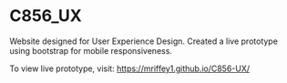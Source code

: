 # C856_UX
Website designed for User Experience Design. 
Created a live prototype using bootstrap for mobile responsiveness. 

To view live prototype, visit: https://mriffey1.github.io/C856-UX/
